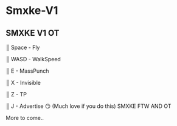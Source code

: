 # Smxke-V1
SMXKE V1 OT
-----------------------

║ Space - Fly

║ WASD - WalkSpeed

║ E - MassPunch

║ X - Invisible

║ Z - TP

║ J - Advertise 😏 (Much love if you do this) SMXKE FTW AND OT


More to come..

